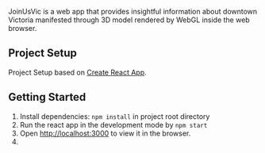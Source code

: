 JoinUsVic is a web app that provides insightful information about downtown Victoria manifested through 3D model rendered by WebGL inside the web browser.

## Project Setup

Project Setup based on [Create React App](https://github.com/facebook/create-react-app).

## Getting Started

1. Install dependencies: `npm install` in project root directory
2. Run the react app in the development mode by `npm start`
3. Open [http://localhost:3000](http://localhost:3000) to view it in the browser.
4.

